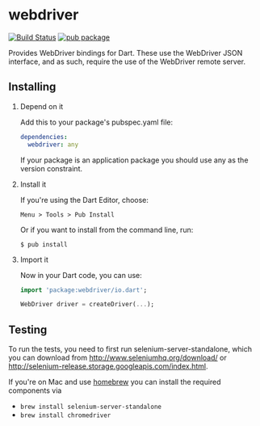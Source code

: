 webdriver
=========

[![Build Status](https://travis-ci.org/google/webdriver.dart.svg?branch=master)](https://travis-ci.org/google/webdriver.dart)
[![pub package](https://img.shields.io/pub/v/webdriver.svg)](https://pub.dartlang.org/packages/webdriver)

Provides WebDriver bindings for Dart. These use the WebDriver JSON interface,
and as such, require the use of the WebDriver remote server.

Installing
----------

1. Depend on it

   Add this to your package's pubspec.yaml file:

   ```YAML
   dependencies:
     webdriver: any
   ```

   If your package is an application package you should use any as the version
   constraint.

2. Install it

   If you're using the Dart Editor, choose:

   ```
   Menu > Tools > Pub Install
   ```

   Or if you want to install from the command line, run:

   ```
   $ pub install
   ```

3. Import it

   Now in your Dart code, you can use:

   ```Dart
   import 'package:webdriver/io.dart';

   WebDriver driver = createDriver(...);
   ```

Testing
-------

To run the tests, you need to first run selenium-server-standalone, which you
can download from http://www.seleniumhq.org/download/ or http://selenium-release.storage.googleapis.com/index.html.

If you're on Mac and use [homebrew][] you can install the required components via

* `brew install selenium-server-standalone`
* `brew install chromedriver`

[homebrew]: http://brew.sh/
